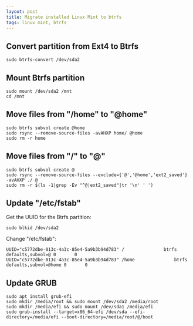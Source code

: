 ```yaml
---
layout: post
title: Migrate installed Linux Mint to btrfs
tags: linux mint, btrfs
---
```


## Convert partition from Ext4 to Btrfs

```
sudo btrfs-convert /dev/sda2
```

## Mount Btrfs partition

```
sudo mount /dev/sda2 /mnt
cd /mnt
```

## Move files from "/home" to "@home"

```
sudo btrfs subvol create @home
sudo rsync --remove-source-files -avAHXP home/ @home
sudo rm -r home
```

## Move files from "/" to "@"

```
sudo btrfs subvol create @
sudo rsync --remove-source-files --exclude={'@','@home','ext2_saved'} -avAHXP ./ @
sudo rm -r $(ls -1|grep -Ev "^@|ext2_saved"|tr '\n' ' ')
```

## Update "/etc/fstab"

Get the UUID for the Btrfs partition:

```
sudo blkid /dev/sda2
```

Change "/etc/fstab":

```
UUID="c5772dbe-013c-4a3c-85e4-5a9b3b94d783" /               btrfs    defaults,subvol=@ 0       0
UUID="c5772dbe-013c-4a3c-85e4-5a9b3b94d783" /home               btrfs    defaults,subvol=@home 0       0
```

## Update GRUB

```
sudo apt install grub-efi
sudo mkdir /media/root && sudo mount /dev/sda2 /media/root
sudo mkdir /media/efi && sudo mount /dev/sda1 /media/efi
sudo grub-install --target=x86_64-efi /dev/sda --efi-directory=/media/efi --boot-directory=/media/root/@/boot
```
